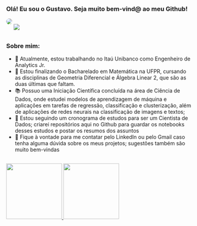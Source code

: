 ### Olá! Eu sou o Gustavo. Seja muito bem-vind@ ao meu Github!

</div>
  <a href = "mailto:gustavor10silva@gmail.com"><img src="https://img.shields.io/badge/-Gmail-%23333?style=for-the-badge&logo=gmail&logoColor=white" target="_blank" style="border-radius: 20px; margin-bottom: 15px"></a>
  <a  href="https://www.linkedin.com/in/gustavo-rodrigues-da-silva/" target="_blank" style="border-radius: 20px; margin-bottom: 15px"><img src="https://img.shields.io/badge/-LinkedIn-%230077B5?style=for-the-badge&logo=linkedin&logoColor=white" target="_blank"></a>
</div>

##  

### Sobre mim:

- 🔭 Atualmente, estou trabalhando no Itaú Unibanco como Engenheiro de Analytics Jr.
- 🌱 Estou finalizando o Bacharelado em Matemática na UFPR, cursando as disciplinas de Geometria Diferencial e Álgebra Linear 2, que são as duas últimas que faltam.
- 📚 Possuo uma Iniciação Científica concluída na área de Ciência de Dados, onde estudei modelos de aprendizagem de máquina e aplicações em tarefas de regressão, classificação e clusterização, além de aplicações de redes neurais na classificação de imagens e textos;
- 📆 Estou seguindo um cronograma de estudos para ser um Cientista de Dados; criarei repositórios aqui no Github para guardar os notebooks desses estudos e postar os resumos dos assuntos
- 💬 Fique à vontade para me contatar pelo LinkedIn ou pelo Gmail caso tenha alguma dúvida sobre os meus projetos; sugestões também são muito bem-vindas

##

<div>
  <a href="https://github.com/gustavor10silva">
  <img height="150em" src="https://github-readme-stats.vercel.app/api?username=gustavor10silva&show_icons=true&theme=dracula&include_all_commits=true&count_private=true"/>
  <img height="150em" src="https://github-readme-stats.vercel.app/api/top-langs/?username=gustavor10silva&layout=compact&langs_count=7&theme=dracula"/>
</div>
